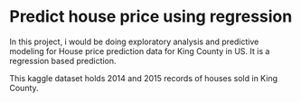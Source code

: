 # Predict house price using regression

In this project, i would be doing exploratory analysis and predictive modeling for House price prediction data for King County in US.  It is a regression based prediction. 

This kaggle dataset holds 2014 and 2015 records of houses sold in King County.  
